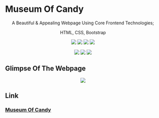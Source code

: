 # Museum Of Candy

<p align="center">
A Beautiful & Appealing Webpage Using Core Frontend Technologies;
</p>
<p align="center">
HTML, CSS, Bootstrap
</p>

<p align="center">
<a href="https://github.com/anupam215769/museum-of-candy"><img src="https://badges.frapsoft.com/os/v1/open-source.svg?v=103"></a>
<a href="https://github.com/anupam215769/museum-of-candy"><img src="https://img.shields.io/badge/Built%20by-developers%20%3C%2F%3E-0059b3"></a>
<a href="https://github.com/anupam215769/museum-of-candy"><img src="https://img.shields.io/static/v1.svg?label=Contributions&message=Welcome&color=yellow"></a>
<a href="https://github.com/anupam215769"><img src="https://img.shields.io/badge/Maintained%3F-yes-brightgreen.svg?v=103"></a>
</p>

<p align="center">
<a href="https://github.com/anupam215769/museum-of-candy/graphs/contributors"><img src="https://img.shields.io/github/contributors/anupam215769/museum-of-candy?color=brightgreen"></a>
<a href="https://github.com/anupam215769/museum-of-candy/stargazers"><img src="https://img.shields.io/github/stars/anupam215769/museum-of-candy?color=0059b3"></a>
<a href="https://github.com/anupam215769/museum-of-candy/network/members"><img src="https://img.shields.io/github/forks/anupam215769/museum-of-candy?color=yellow"></a>
</p>
  
  
## Glimpse Of The Webpage

<p align="center"><img src="https://i.ibb.co/bNTKtNY/Screenshot-4.png"></p>

## Link

### [Museum Of Candy](https://anupam215769.github.io/museum-of-candy/)


